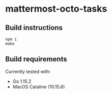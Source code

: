 # mattermost-octo-tasks

## Build instructions

```
npm i
make
```

## Build requirements

Currently tested with:
* Go 1.15.2
* MacOS Cataline (10.15.6)

